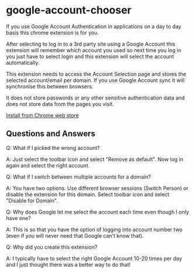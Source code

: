 # google-account-chooser


If you use Google Account Authentication in applications on a day to day basis this chrome extension is for you.

After selecting to log in to a 3rd party site using a Google Account this extension will remember which account you used so next time you log in you just have to select login and this extension will select the account automatically.

This extension needs to access the Account Selection page and stores the selected account/email per domain.  If you use Google Account sync it will synchronise this between browsers.

It does not store passwords or any other sensitive authentication data and does not store data from the pages you visit.

[Install from Chrome web store](https://chrome.google.com/webstore/detail/google-account-chooser/fldnfjcbkcklcbcbjojlinecjpbmiapi)


## Questions and Answers
Q: What if I picked the wrong account?

A: Just select the toolbar icon and select "Remove as default".  Now log in again
and select the right account.

Q: What if I switch between multiple accounts for a domain?

A: You have two options.  Use different browser sessions (Switch Person) or disable
the extension for this domain.  Select toolbar icon and select "Disable for Domain".

Q: Why does Google let me select the account each time even though I only have one?

A: This is so that you have the option of logging into account number two (even if
you will never need that Google can't know that).

Q: Why did you create this extension?

A: I typically have to select the right Google Account 10-20 times per day and I
just thought there was a better way to do that!



